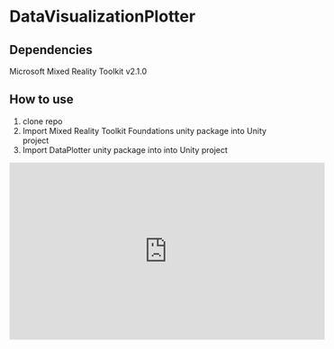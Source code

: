 # DataVisualizationPlotter

## Dependencies
Microsoft Mixed Reality Toolkit v2.1.0

## How to use 
1) clone repo
2) Import Mixed Reality Toolkit Foundations unity package into Unity project
3) Import DataPlotter unity package into into Unity project

<iframe width="560" height="315" src="https://www.youtube.com/embed/cVw3d1V7dSg" frameborder="0" allow="accelerometer; autoplay; encrypted-media; gyroscope; picture-in-picture" allowfullscreen></iframe>